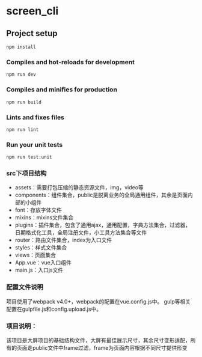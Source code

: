 # screen_cli

## Project setup
```
npm install
```

### Compiles and hot-reloads for development
```
npm run dev
```

### Compiles and minifies for production
```
npm run build
```

### Lints and fixes files
```
npm run lint
```

### Run your unit tests
```
npm run test:unit
```

### src下项目结构

- assets：需要打包压缩的静态资源文件，img，video等
- components：组件集合，public是脱离业务的全局通用组件，其余是页面内部的小组件
- font：存放字体文件
- mixins：mixins文件集合
- plugins：插件集合，包含了通用ajax，通用配置，字典方法集合，过滤器，日期格式化工具，全局注册文件，小工具方法集合等文件
- router：路由文件集合，index为入口文件
- styles：样式文件集合
- views：页面集合
- App.vue：vue入口组件
- main.js：入口js文件

### 配置文件说明
项目使用了webpack v4.0+，webpack的配置在vue.config.js中。
gulp等相关配置在gulpfile.js和config.upload.js中。

### 项目说明：

该项目是大屏项目的基础结构文件，大屏有最佳展示尺寸，其余尺寸变形适配，所有的页面走public文件中frame过滤，frame为页面内容根据不同尺寸提供形变




